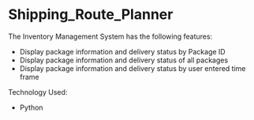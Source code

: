 # Shipping_Route_Planner
The Inventory Management System has the following features:
- Display package information and delivery status by Package ID
- Display package information and delivery status of all packages
- Display package information and delivery status by user entered time frame

Technology Used:
- Python
 
